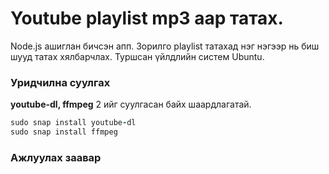 # Youtube playlist mp3 аар татах.

Node.js ашиглан бичсэн апп. Зорилго playlist татахад нэг нэгээр нь биш шууд татах хялбарчлах. Туршсан үйлдлийн систем Ubuntu.

### Уридчилна суулгах 

**youtube-dl, ffmpeg** 2 ийг суулгасан байх шаардлагатай.

```ruby
sudo snap install youtube-dl
sudo snap install ffmpeg
```

### Ажлуулах заавар
